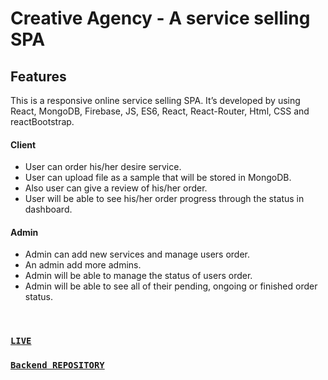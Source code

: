 # Creative Agency - A service selling SPA

## Features
This is a responsive online service selling
SPA. It’s developed by using React, MongoDB, Firebase, JS, ES6, React, React-Router, Html, CSS and reactBootstrap.


#### Client 
- User can order his/her desire service.
- User can upload file as a sample that will be stored in MongoDB.
- Also user can give a review of his/her order.
- User will be able to see his/her order progress through the status in dashboard.

#### Admin
- Admin can add new services and manage users order.
- An admin add more admins.
- Admin will be able to manage the status of users order.
- Admin will be able to see all of their pending, ongoing or finished order status.

<br />

### [`LIVE`](https://creative-agency-20.web.app/)
### [`Backend REPOSITORY`](https://github.com/readwanmd/CreativeAgency-Server)
